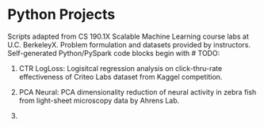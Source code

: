 # Python Projects

Scripts adapted from CS 190.1X Scalable Machine Learning course labs at U.C. BerkeleyX. Problem formulation and datasets provided by instructors. Self-generated Python/PySpark code blocks begin with # TODO:

1) CTR LogLoss: Logisitcal regression analysis on click-thru-rate effectiveness of Criteo Labs dataset from Kaggel competition. 

2) PCA Neural: PCA dimensionality reduction of neural activity in zebra fish from light-sheet microscopy data by Ahrens Lab.

3) 
